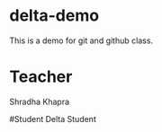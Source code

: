 # delta-demo
This is a demo for git and github class.

# Teacher
Shradha Khapra

#Student 
Delta Student